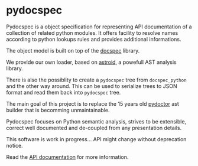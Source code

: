 # pydocspec

Pydocspec is a object specification for representing API documentation of a collection of related python modules. It offers facility to resolve names according to python lookups rules and provides additional informations. 

The object model is built on top of the [docspec](https://github.com/NiklasRosenstein/docspec) library. 

We provide our own loader, based on [astroid](https://github.com/PyCQA/astroid), a powefull AST analysis library.

There is also the possiblity to create a `pydocspec` tree from `docspec_python` and the other way around. This can be used to serialize trees to JSON format and read them back into `pydocspec` tree.

The main goal of this project is to replace the 15 years old [pydoctor](https://github.com/twisted/pydoctor) ast builder that is becomming unmaintainable. 

Pydocspec focuses on Python semantic analysis, strives to be extensible, correct well documented and de-coupled from any presentation details.

This software is work in progress... API might change without deprecation notice.

Read the [API documentation](https://tristanlatr.github.io/pydocspec/pydocspec.html) for more information.
